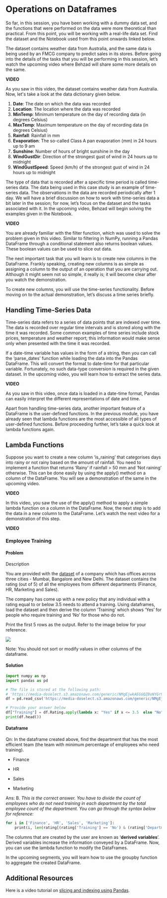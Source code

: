 # Operations on Dataframes

So far, in this session, you have been working with a dummy data set, and the functions that were performed on the data were more theoretical than practical. From this point, you will be working with a real-life data set. Find the dataset and the Notebook used from this point onwards linked below.

The dataset contains weather data from Australia, and the same data is being used by an FMCG company to predict sales in its stores. Before going into the details of the tasks that you will be performing in this session, let’s watch the upcoming video where Behzad will share some more details on the same.

**VIDEO**

As you saw in this video, the dataset contains weather data from Australia. Now, let's take a look at the data dictionary given below.

1. **Date**: The date on which the data was recorded
2. **Location**: The location where the data was recorded
3. **MinTemp**: Minimum temperature on the day of recording data (in degrees Celsius)
4. **MaxTemp**: Maximum temperature on the day of recording data (in degrees Celsius)
5. **Rainfall**: Rainfall in mm
6. **Evaporation**: The so-called Class A pan evaporation (mm) in 24 hours up to 9 am
7. **Sunshine**: Number of hours of bright sunshine in the day
8. **WindGustDir**: Direction of the strongest gust of wind in 24 hours up to midnight
9. **WindGustSpeed**: Speed (km/h) of the strongest gust of wind in 24 hours up to midnight

The type of data that is recorded after a specific time period is called time-series data. The data being used in this case study is an example of time-series data. The observations in the data are recorded periodically after 1 day. We will have a brief discussion on how to work with time-series data a bit later in the session; for now, let’s focus on the dataset and the tasks associated with it. In the upcoming video, Behzad will begin solving the examples given in the Notebook. 

**VIDEO**

You are already familiar with the filter function, which was used to solve the problem given in this video. Similar to filtering in NumPy, running a Pandas DataFrame through a conditional statement also returns boolean values. These boolean values can be used to slice out data. 

The next important task that you will learn is to create new columns in the DataFrame. Frankly speaking, creating new columns is as simple as assigning a column to the output of an operation that you are carrying out. Although it might seem not so simple, it really is; it will become clear after you watch the demonstration.

To create new columns, you will use the time-series functionality. Before moving on to the actual demonstration, let’s discuss a time series briefly.

## Handling Time-Series Data

Time-series data refers to a series of data points that are indexed over time. The data is recorded over regular time intervals and is stored along with the time it was recorded. Some common examples of time series include stock prices, temperature and weather report; this information would make sense only when presented with the time it was recorded.

If a date-time variable has values in the form of a string, then you can call the ‘parse_dates’ function while loading the data into the Pandas DataFrame. This will convert the format to date-time for that particular variable. Fortunately, no such data-type conversion is required in the given dataset. In the upcoming video, you will learn how to extract the series data.

**VIDEO**

As you saw in this video, once data is loaded in a date-time format, Pandas can easily interpret the different representations of date and time.

Apart from handling time-series data, another important feature of a DataFrame is the user-defined functions. In the previous module, you have already seen that lambda functions are the most accessible of all types of user-defined functions. Before proceeding further, let’s take a quick look at lambda functions again.

## Lambda Functions

Suppose you want to create a new column ‘is_raining’ that categorises days into rainy or not rainy based on the amount of rainfall. You need to implement a function that returns ‘Rainy’ if rainfall > 50 mm and ‘Not raining’ otherwise. This can be done easily by using the apply() method on a column of the DataFrame. You will see a demonstration of the same in the upcoming video. 

**VIDEO**

In this video, you saw the use of the apply() method to apply a simple lambda function on a column in the DataFrame. Now, the next step is to add the data in a new column to the DataFrame. Let’s watch the next video for a demonstration of this step. 

**VIDEO**

### Employee Training

#### Problem

Description

You are provided with the [dataset](https://media-doselect.s3.amazonaws.com/generic/NMgEjwkAEGGQZBoNYGr9Ld7w0/rating.csv) of a company which has offices across three cities - Mumbai, Bangalore and New Delhi. The dataset contains the rating (out of 5) of all the employees from different departments (Finance, HR, Marketing and Sales). 

The company has come up with a new policy that any individual with a rating equal to or below 3.5 needs to attend a training. Using dataframes, load the dataset and then derive the column ‘Training’ which shows ‘Yes’ for people who require training and ‘No’ for those who do not.

Print the first 5 rows as the output. Refer to the image below for your reference.

![](https://media-doselect.s3.amazonaws.com/generic/QRJ27vaKx7XVW3B2nag54Bepv/03.%20Employee%20Rating.PNG)

Note: You should not sort or modify values in other columns of the dataframe.

#### Solution

```python
import numpy as np
import pandas as pd

# The file is stored at the following path:
# 'https://media-doselect.s3.amazonaws.com/generic/NMgEjwkAEGGQZBoNYGr9Ld7w0/rating.csv'
df = pd.read_csv('https://media-doselect.s3.amazonaws.com/generic/NMgEjwkAEGGQZBoNYGr9Ld7w0/rating.csv')

# Provide your answer below
df["Training"] = df.Rating.apply(lambda x: "Yes" if x <= 3.5  else "No")
print(df.head())
```

#### Dataframe

Qn: In the dataframe created above, find the department that has the most efficient team (the team with minimum percentage of employees who need training).

- Finance

- HR

- Sales

- Marketing

Ans: B. *This is the correct answer. You have to divide the count of employees who do not need training in each department by the total employee count of the department. You can go through the syntax below for reference:*

```python
for i in ['Finance', 'HR', 'Sales', 'Marketing']:
    print(i, len(rating[(rating['Training'] == 'No') & (rating['Department'] == i)]) / len(rating[rating['Department'] == i]) * 100)
```



The columns that are created by the user are known as ‘**derived variables**’. Derived variables increase the information conveyed by a DataFrame. Now, you can use the lambda function to modify the DataFrames. 

In the upcoming segments, you will learn how to use the groupby function to aggregate the created DataFrame.

## Additional Resources

Here is a video tutorial on [slicing and indexing using Pandas](https://www.youtube.com/watch?v=SYNEHBofpGE).
